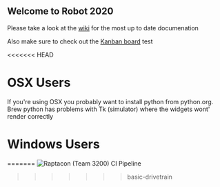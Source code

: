 ## Welcome to Robot 2020

Please take a look at the [wiki](https://github.com/Raptacon/Robot-2020/wiki) for the most up to date documenation

Also make sure to check out the [Kanban board](https://github.com/Raptacon/Robot-2020/projects/1)
test

<<<<<<< HEAD
# OSX Users
If you're using OSX you probably want to install python from python.org. Brew python has problems with Tk (simulator) where the widgets wont' render correctly 

# Windows Users
=======
![Raptacon (Team 3200) CI Pipeline](https://github.com/Raptacon/Robot-2020/workflows/Raptacon%20(Team%203200)%20CI%20Pipeline/badge.svg)
>>>>>>> basic-drivetrain
